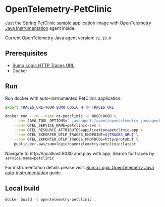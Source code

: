 # OpenTelemetry-PetClinic

Just the [Spring PetClinic](https://github.com/spring-petclinic/spring-framework-petclinic) sample application image with [OpenTelemetry Java Instrumentation](https://github.com/open-telemetry/opentelemetry-java-instrumentation) agent inside. 

Current OpenTelemetry Java agent version: `v1.10.0`

## Prerequisites

* [Sumo Logic HTTP Traces URL](https://help.sumologic.com/Traces/01Getting_Started_with_Transaction_Tracing/HTTP_Traces_Source)
* Docker

## Run

Run docker with auto-instrumented PetClinic application.

```bash
export TRACES_URL=YOUR SUMO LOGIC HTTP TRACES URL

docker run --rm --name ot-petclinic -p 8080:8080 \
    --env JAVA_TOOL_OPTIONS="-javaagent:/agent/opentelemetry-javaagent.jar" \
    --env OTEL_SERVICE_NAME=petclinic-svc \
    --env OTEL_RESOURCE_ATTRIBUTES=application=petclinic-app \
    --env OTEL_EXPORTER_OTLP_TRACES_ENDPOINT=${TRACES_URL} \
    --env OTEL_EXPORTER_OTLP_TRACES_PROTOCOL=http/protobuf \
    public.ecr.aws/sumologic/opentelemetry-petclinic:latest
```

Navigate to http://localhost:8080 and play with app. Search for traces by `service.name=petclinic`

For instrumentation details please visit: [Sumo Logic OpenTelemetry Java auto-instrumentation](https://help.sumologic.com/Traces/01Getting_Started_with_Transaction_Tracing/Instrument_your_application_with_OpenTelemetry/Java_OpenTelemetry_auto-instrumentation) guide.

## Local build

```bash
docker build -t opentelemetry-petclinic .
```
